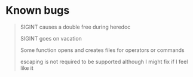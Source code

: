 # Known bugs

> SIGINT causes a double free during heredoc
> 
> SIGINT goes on vacation
> 
> Some function opens and creates files for operators or commands
> 
> escaping is not required to be supported although I might fix if I feel like it

